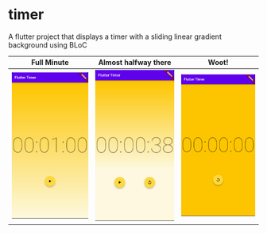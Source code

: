 # timer

A flutter project that displays a timer with a sliding linear gradient background using BLoC

Full Minute             |  Almost halfway there|  Woot!
:-------------------------:|:-------------------------:|:-------------------------:
![](.github/assets/0.png)  |  ![](.github/assets/1.png)|  ![](.github/assets/2.png)

